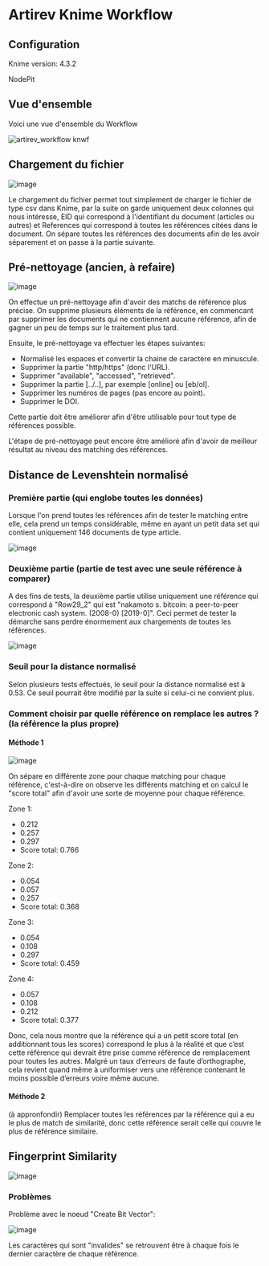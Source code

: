 # Artirev Knime Workflow

## Configuration
Knime version: 4.3.2

NodePit


## Vue d'ensemble
Voici une vue d'ensemble du Workflow

![artirev_workflow knwf](https://user-images.githubusercontent.com/61782191/123226112-a49ef180-d4d3-11eb-9aba-ca3363652f70.jpg)



## Chargement du fichier

![image](https://user-images.githubusercontent.com/61782191/123223257-07db5480-d4d1-11eb-96e0-cb002bd3a6ee.png)

Le chargement du fichier permet tout simplement de charger le fichier de type csv dans Knime, par la suite on garde uniquement deux colonnes qui nous intéresse, EID qui correspond à l'identifiant du document (articles ou autres) et References qui correspond à toutes les références citées dans le document. On sépare toutes les références des documents afin de les avoir séparement et on passe à la partie suivante.


## Pré-nettoyage (ancien, à refaire)
![image](https://user-images.githubusercontent.com/61782191/123225599-293d4000-d4d3-11eb-999f-8192980f6425.png)

On effectue un pré-nettoyage afin d'avoir des matchs de référence plus précise. On supprime plusieurs éléments de la référence, en commencant par supprimer les documents qui ne contiennent aucune référence, afin de gagner un peu de temps sur le traitement plus tard. 

Ensuite, le pré-nettoyage va effectuer les étapes suivantes:
- Normalisé les espaces et convertir la chaine de caractère en minuscule.
- Supprimer la partie "http/https" (donc l'URL).
- Supprimer "available", "accessed", "retrieved".
- Supprimer la partie [../..], par exemple [online] ou [eb/ol].
- Supprimer les numéros de pages (pas encore au point).
- Supprimer le DOI.

Cette partie doit être améliorer afin d'être utilisable pour tout type de références possible.

L'étape de pré-nettoyage peut encore être amélioré afin d'avoir de meilleur résultat au niveau des matching des références.

## Distance de Levenshtein normalisé



### Première partie (qui englobe toutes les données)
Lorsque l'on prend toutes les références afin de tester le matching entre elle, cela prend un temps considérable, même en ayant un petit data set qui contient uniquement 146 documents de type article.

![image](https://user-images.githubusercontent.com/61782191/123226322-d7e18080-d4d3-11eb-9d22-7453fdf028fe.png)



### Deuxième partie (partie de test avec une seule référence à comparer)

A des fins de tests, la deuxième partie utilise uniquement une référence qui correspond à "Row29_2" qui est "nakamoto s. bitcoin: a peer-to-peer electronic cash system. (2008-0) [2019-0]".
Ceci permet de tester la démarche sans perdre énormement aux chargements de toutes les références.

![image](https://user-images.githubusercontent.com/61782191/123226457-f8a9d600-d4d3-11eb-8710-1533e0994e09.png)

### Seuil pour la distance normalisé
Selon plusieurs tests effectués, le seuil pour la distance normalisé est à 0.53. Ce seuil pourrait être modifié par la suite si celui-ci ne convient plus.

### Comment choisir par quelle référence on remplace les autres ? (la référence la plus propre)
#### Méthode 1
![image](https://user-images.githubusercontent.com/61782191/123234059-ea12ed00-d4da-11eb-8982-0845a1e45f2f.png)

On sépare en différente zone pour chaque matching pour chaque référence, c'est-à-dire on observe les différents matching et on calcul le "score total" afin d'avoir une sorte de moyenne pour chaque référence.

Zone 1:
- 0.212
- 0.257
- 0.297
- Score total: 0.766

Zone 2:
- 0.054
- 0.057
- 0.257
- Score total: 0.368

Zone 3:
- 0.054
- 0.108
- 0.297
- Score total: 0.459

Zone 4:
- 0.057
- 0.108
- 0.212
- Score total: 0.377

Donc, cela nous montre que la référence qui a un petit score total (en additionnant tous les scores) correspond le plus à la réalité et que c’est cette référence qui devrait être prise comme référence de remplacement pour toutes les autres. Malgré un taux d’erreurs de faute d’orthographe, cela revient quand même à uniformiser vers une référence contenant le moins possible d’erreurs voire même aucune.

#### Méthode 2
(à appronfondir) Remplacer toutes les références par la référence qui a eu le plus de match de similarité, donc cette référence serait celle qui couvre le plus de référence similaire. 

## Fingerprint Similarity
![image](https://user-images.githubusercontent.com/61782191/123226503-05c6c500-d4d4-11eb-9df0-93f7def27d56.png)


### Problèmes
Problème avec le noeud "Create Bit Vector":

![image](https://user-images.githubusercontent.com/61782191/123230386-80451400-d4d7-11eb-80dd-11cd1ccfc189.png)

Les caractères qui sont "invalides" se retrouvent être à chaque fois le dernier caractère de chaque référence.

